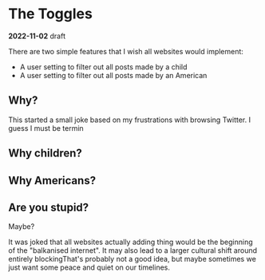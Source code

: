 # The Toggles
**2022-11-02**
draft

There are two simple features that I wish all websites would implement:

* A user setting to filter out all posts made by a child
* A user setting to filter out all posts made by an American

## Why?

This started a small joke based on my frustrations with browsing Twitter.
I guess I must be termin

## Why children?

## Why Americans?

## Are you stupid?

Maybe?

It was joked that all websites actually adding thing would be the beginning of
the "balkanised internet". It may also lead to a larger cultural shift around
entirely blockingThat's probably not a good idea, but maybe
sometimes we just want some peace and quiet on our timelines.
